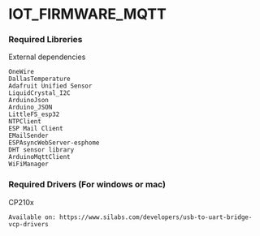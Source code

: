 # IOT_FIRMWARE_MQTT
 
### Required Libreries

External dependencies
```
OneWire
DallasTemperature
Adafruit Unified Sensor
LiquidCrystal_I2C
ArduinoJson
Arduino_JSON
LittleFS_esp32
NTPClient
ESP Mail Client
EMailSender
ESPAsyncWebServer-esphome
DHT sensor library
ArduinoMqttClient
WiFiManager
```

### Required Drivers (For windows or mac)
CP210x 
```
Available on: https://www.silabs.com/developers/usb-to-uart-bridge-vcp-drivers
```
